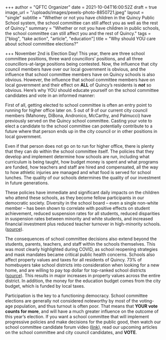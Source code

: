 +++
author = "QFTC Organizer"
date = 2021-10-04T16:00:52Z
draft = true
image_url = "/uploads/images/pexels-photo-8850721.jpeg"
layout = "single"
subtitle = "Whether or not you have children in the Quincy Public School system, the school committee can still affect you as well as the rest of Quincy."
summary = "Whether or not you have children in public schools, the school committee can still affect you and the rest of Quincy."
tags = ["blog", "take action", "article", "education"]
title = "Why should YOU care about school committee elections?"

+++
November 2nd is Election Day! This year, there are three school committee positions, three ward councillors’ positions, and all three councillors-at-large positions being contested. Now, the influence that city council members have over our local government is obvious, and the influence that school committee members have on Quincy schools is also obvious. However, the influence that school committee members have on local government and their effect on **ALL** of Quincy’s residents is **_not_** so obvious. Here’s why YOU should educate yourself on the school committee candidates and vote in an informed manner:

First of all, getting elected to school committee is often an entry point to running for higher office later on. 5 out of 9 of our current city council members (Mahoney, DiBona, Andronico, McCarthy, and Palmucci) have previously served on the Quincy school committee. Casting your vote to elect a candidate to the school committee can potentially contribute to a future where that person ends up in the city council or in other positions in local government.

Even if that person does not go on to run for higher office, there is plenty that they can do within the school committee itself. The policies that they develop and implement determine how schools are run, including what curriculum is being taught, how budget money is spent and what programs are funded, how teachers and staff are hired and compensated, all the way to how athletic injuries are managed and what food is served for school lunches. The quality of our schools determines the quality of our investment in future generations.

These policies have immediate and significant daily impacts on the children who attend these schools, as they become fellow participants in our democratic society. Diversity in the school board – even a single non-white member – has been shown to correlate with positive effects on student achievement, reduced suspension rates for all students, reduced disparities in suspension rates between minority and white students, and increased financial investment plus reduced teacher turnover in high-minority schools. ([source](https://www.edweek.org/leadership/why-school-board-diversity-matters/2020/11 "https://www.edweek.org/leadership/why-school-board-diversity-matters/2020/11")).

The consequences of school committee decisions also extend beyond the students, parents, teachers, and staff within the schools themselves. This was most clearly highlighted during COVID, as school reopening strategies and mask mandates became critical public health concerns. Schools also affect property values and taxes for all residents of Quincy. 73% of homebuyers take school districts into consideration when looking for a new home, and are willing to pay top dollar for top-ranked school districts ([source]()). This results in major increases in property values across the entire district. In addition, the money for the education budget comes from the city budget, which is funded by local taxes.

Participation is the key to a functioning democracy. School committee elections are generally not considered noteworthy by most of the voting-age population, and thus turnout is often poor. That means that **YOUR vote counts for more**, and will have a much greater influence on the outcome of this year’s election. If you want a school committee that will implement progressive policies and make decisions for the public good, then watch our school committee candidate forum video ([link]()), read our upcoming articles on the school committee and city council candidates, and **VOTE**.